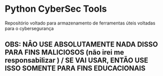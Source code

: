 # Python CyberSec Tools
Repositório voltado para armazenamento de ferramentas úteis voltadas para o cybersegurança
## OBS: NÂO USE ABSOLUTAMENTE NADA DISSO PARA FINS MALICIOSOS (não irei me responsabilizar ) / SE VAI USAR, ENTÃO USE ISSO SOMENTE PARA FINS EDUCACIONAIS
